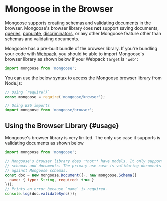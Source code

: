 # Mongoose in the Browser

Mongoose supports creating schemas and validating documents in the browser.
Mongoose's browser library does **not** support saving documents, [queries](http://mongoosejs.com/docs/queries.html), [populate](http://mongoosejs.com/docs/populate.html), [discriminators](http://mongoosejs.com/docs/discriminators.html), or any other Mongoose feature other than schemas and validating documents.

Mongoose has a pre-built bundle of the browser library. If you're bundling your code with [Webpack](https://webpack.js.org/), you should be able to import Mongoose's browser library as shown below if your Webpack `target` is `'web'`:

```javascript
import mongoose from 'mongoose';
```

You can use the below syntax to access the Mongoose browser library from Node.js:

```javascript
// Using `require()`
const mongoose = require('mongoose/browser');

// Using ES6 imports
import mongoose from 'mongoose/browser';
```

## Using the Browser Library {#usage}

Mongoose's browser library is very limited. The only use case it supports is validating documents as shown below.

```javascript
import mongoose from 'mongoose';

// Mongoose's browser library does **not** have models. It only supports
// schemas and documents. The primary use case is validating documents
// against Mongoose schemas.
const doc = new mongoose.Document({}, new mongoose.Schema({
  name: { type: String, required: true }
}));
// Prints an error because `name` is required.
console.log(doc.validateSync());
```
